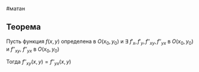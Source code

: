 #матан 
## Теорема
Пусть функция $f(x, y)$ определена в $O(x_0, y_0)$ и $\exists \ f'_x, f'_y, f''_{xy}, f''_{yx}$ в $O(x_0, y_0)$ и $f''_{xy}, \ f''_{yx}$ в $O(x_0, y_0)$

Тогда $f''_{xy}(x, y) = f''_{yx} (x, y)$